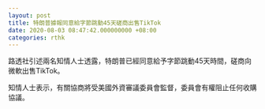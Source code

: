 ```yaml
---
layout: post
title: 特朗普據報同意給字節跳動45天磋商出售TikTok
date: 2020-08-03 08:47:42.000000000 +08:00
categories: rthk
---
```


路透社引述兩名知情人士透露，特朗普已經同意給予字節跳動45天時間，磋商向微軟出售TikTok。

知情人士表示，有關協商將受美國外資審議委員會監督，委員會有權阻止任何收購協議。
